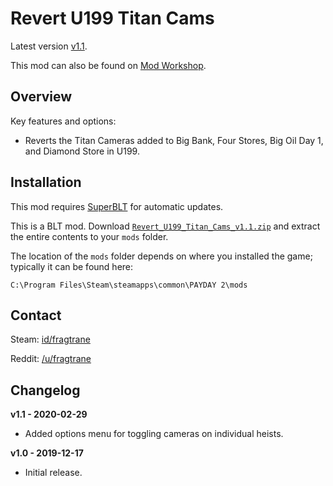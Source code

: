 # Revert U199 Titan Cams

Latest version [v1.1](https://github.com/fragtrane/Payday-2-Mods/raw/master/Revert%20U199%20Titan%20Cams/Revert_U199_Titan_Cams_v1.1.zip).

This mod can also be found on [Mod Workshop](https://modworkshop.net/mod/26173).

## Overview

Key features and options:

- Reverts the Titan Cameras added to Big Bank, Four Stores, Big Oil Day 1, and Diamond Store in U199.

## Installation

This mod requires [SuperBLT](https://superblt.znix.xyz) for automatic updates.

This is a BLT mod. Download [`Revert_U199_Titan_Cams_v1.1.zip`](https://github.com/fragtrane/Payday-2-Mods/raw/master/Revert%20U199%20Titan%20Cams/Revert_U199_Titan_Cams_v1.1.zip) and extract the entire contents to your `mods` folder.

The location of the `mods` folder depends on where you installed the game; typically it can be found here:

```
C:\Program Files\Steam\steamapps\common\PAYDAY 2\mods
```

## Contact

Steam: [id/fragtrane](https://steamcommunity.com/id/fragtrane)

Reddit: [/u/fragtrane](https://www.reddit.com/user/fragtrane)

## Changelog

**v1.1 - 2020-02-29**

- Added options menu for toggling cameras on individual heists.


**v1.0 - 2019-12-17**

- Initial release.
